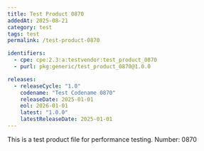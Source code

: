 ```yaml
---
title: Test Product 0870
addedAt: 2025-08-21
category: test
tags: test
permalink: /test-product-0870

identifiers:
  - cpe: cpe:2.3:a:testvendor:test_product_0870
  - purl: pkg:generic/test_product_0870@1.0.0

releases:
  - releaseCycle: "1.0"
    codename: "Test Codename 0870"
    releaseDate: 2025-01-01
    eol: 2026-01-01
    latest: "1.0.0"
    latestReleaseDate: 2025-01-01
---
```


This is a test product file for performance testing. Number: 0870
